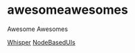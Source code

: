 # awesomeawesomes
Awesome Awesomes

[Whisper](https://github.com/sindresorhus/awesome-whisper)
[NodeBasedUIs](https://github.com/xyflow/awesome-node-based-uis)
